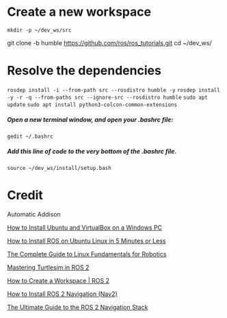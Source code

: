 # Create a new workspace
`mkdir -p ~/dev_ws/src`

git clone -b humble https://github.com/ros/ros_tutorials.git
cd ~/dev_ws/

# Resolve the dependencies
`rosdep install -i --from-path src --rosdistro humble -y`
`rosdep install -y -r -q --from-paths src --ignore-src --rosdistro humble`
`sudo apt update`
`sudo apt install python3-colcon-common-extensions`

##### Open a new terminal window, and open your .bashrc file:
`gedit ~/.bashrc`
##### Add this line of code to the very bottom of the .bashrc file.
`source ~/dev_ws/install/setup.bash`

# Credit
Automatic Addison

[How to Install Ubuntu and VirtualBox on a Windows PC](https://automaticaddison.com/how-to-install-ubuntu-and-virtualbox-on-a-windows-pc/)

[How to Install ROS on Ubuntu Linux in 5 Minutes or Less](https://automaticaddison.com/how-to-install-ros-on-ubuntu-linux-in-5-minutes-or-less/)

[The Complete Guide to Linux Fundamentals for Robotics](https://automaticaddison.com/the-complete-guide-to-linux-fundamentals-for-robotics/)

[Mastering Turtlesim in ROS 2](https://automaticaddison.com/mastering-turtlesim-in-ros-2-foxy-fitzroy/)

[How to Create a Workspace | ROS 2](https://automaticaddison.com/how-to-create-a-workspace-ros-2-foxy-fitzroy/)

[How to Install ROS 2 Navigation (Nav2)](https://automaticaddison.com/how-to-install-ros-2-navigation-nav2/)

[The Ultimate Guide to the ROS 2 Navigation Stack](https://automaticaddison.com/the-ultimate-guide-to-the-ros-2-navigation-stack/)

